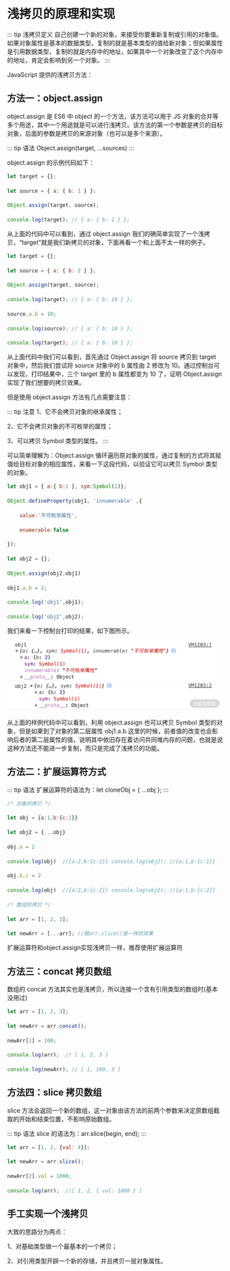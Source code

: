# 浅拷贝的原理和实现

::: tip 浅拷贝定义
自己创建一个新的对象，来接受你要重新复制或引用的对象值。如果对象属性是基本的数据类型，复制的就是基本类型的值给新对象；但如果属性是引用数据类型，复制的就是内存中的地址，如果其中一个对象改变了这个内存中的地址，肯定会影响到另一个对象。
:::

JavaScript 提供的浅拷贝方法：

## 方法一：object.assign

object.assign 是 ES6 中 object 的一个方法，该方法可以用于 JS 对象的合并等多个用途，其中一个用途就是可以进行浅拷贝。该方法的第一个参数是拷贝的目标对象，后面的参数是拷贝的来源对象（也可以是多个来源）。

::: tip 语法
Object.assign(target, ...sources)
:::

object.assign 的示例代码如下：

```js
let target = {};

let source = { a: { b: 1 } };

Object.assign(target, source);

console.log(target); // { a: { b: 1 } };

```

从上面的代码中可以看到，通过 object.assign 我们的确简单实现了一个浅拷贝，“target”就是我们新拷贝的对象，下面再看一个和上面不太一样的例子。

```js
let target = {};

let source = { a: { b: 2 } };

Object.assign(target, source);

console.log(target); // { a: { b: 10 } }; 

source.a.b = 10; 

console.log(source); // { a: { b: 10 } }; 

console.log(target); // { a: { b: 10 } };

```

从上面代码中我们可以看到，首先通过 Object.assign 将 source 拷贝到 target 对象中，然后我们尝试将 source 对象中的 b 属性由 2 修改为 10。通过控制台可以发现，打印结果中，三个 target 里的 b 属性都变为 10 了，证明 Object.assign 实现了我们想要的拷贝效果。

但是使用 object.assign 方法有几点需要注意：

::: tip 注意
1、它不会拷贝对象的继承属性；

2、它不会拷贝对象的不可枚举的属性；

3、可以拷贝 Symbol 类型的属性。
:::

可以简单理解为：Object.assign 循环遍历原对象的属性，通过复制的方式将其赋值给目标对象的相应属性，来看一下这段代码，以验证它可以拷贝 Symbol 类型的对象。

```js
let obj1 = { a:{ b:1 }, sym:Symbol(1)}; 

Object.defineProperty(obj1, 'innumerable' ,{

    value:'不可枚举属性',

    enumerable:false

});

let obj2 = {};

Object.assign(obj2,obj1)

obj1.a.b = 2;

console.log('obj1',obj1);

console.log('obj2',obj2);

```

我们来看一下控制台打印的结果，如下图所示。

![Image text](../../.vuepress/public/js/cornerstone/deepCopy/01.png)

从上面的样例代码中可以看到，利用 object.assign 也可以拷贝 Symbol 类型的对象，但是如果到了对象的第二层属性 obj1.a.b 这里的时候，前者值的改变也会影响后者的第二层属性的值，说明其中依旧存在着访问共同堆内存的问题，也就是说这种方法还不能进一步复制，而只是完成了浅拷贝的功能。

## 方法二：扩展运算符方式

::: tip 语法
扩展运算符的语法为：let cloneObj = { ...obj };
:::

```js
/* 对象的拷贝 */

let obj = {a:1,b:{c:1}}

let obj2 = {...obj}

obj.a = 2

console.log(obj)  //{a:2,b:{c:1}} console.log(obj2); //{a:1,b:{c:1}}

obj.b.c = 2

console.log(obj)  //{a:2,b:{c:2}} console.log(obj2); //{a:1,b:{c:2}}

/* 数组的拷贝 */

let arr = [1, 2, 3];

let newArr = [...arr]; //跟arr.slice()是一样的效果

```

扩展运算符和object.assign实现浅拷贝一样，推荐使用扩展运算符

## 方法三：concat 拷贝数组

数组的 concat 方法其实也是浅拷贝，所以连接一个含有引用类型的数组时(基本没用过)

```js
let arr = [1, 2, 3];

let newArr = arr.concat();

newArr[1] = 100;

console.log(arr);  // [ 1, 2, 3 ]

console.log(newArr); // [ 1, 100, 3 ]

```

## 方法四：slice 拷贝数组

slice 方法会返回一个新的数组，这一对象由该方法的前两个参数来决定原数组截取的开始和结束位置，不影响原始数组。

::: tip 语法
slice 的语法为：arr.slice(begin, end);
:::

```js
let arr = [1, 2, {val: 4}];

let newArr = arr.slice();

newArr[2].val = 1000;

console.log(arr);  //[ 1, 2, { val: 1000 } ]

```

## 手工实现一个浅拷贝

大致的思路分为两点：

1、对基础类型做一个最基本的一个拷贝；

2、对引用类型开辟一个新的存储，并且拷贝一层对象属性。
